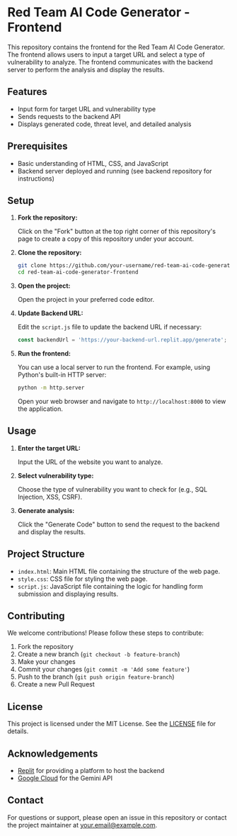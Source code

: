 # Red Team AI Code Generator - Frontend

This repository contains the frontend for the Red Team AI Code Generator. The frontend allows users to input a target URL and select a type of vulnerability to analyze. The frontend communicates with the backend server to perform the analysis and display the results.

## Features

- Input form for target URL and vulnerability type
- Sends requests to the backend API
- Displays generated code, threat level, and detailed analysis

## Prerequisites

- Basic understanding of HTML, CSS, and JavaScript
- Backend server deployed and running (see backend repository for instructions)

## Setup

1. **Fork the repository:**

    Click on the "Fork" button at the top right corner of this repository's page to create a copy of this repository under your account.

2. **Clone the repository:**

    ```bash
    git clone https://github.com/your-username/red-team-ai-code-generator-frontend.git
    cd red-team-ai-code-generator-frontend
    ```

3. **Open the project:**

    Open the project in your preferred code editor.

4. **Update Backend URL:**

    Edit the `script.js` file to update the backend URL if necessary:

    ```javascript
    const backendUrl = 'https://your-backend-url.replit.app/generate';
    ```

5. **Run the frontend:**

    You can use a local server to run the frontend. For example, using Python's built-in HTTP server:

    ```bash
    python -m http.server
    ```

    Open your web browser and navigate to `http://localhost:8000` to view the application.

## Usage

1. **Enter the target URL:**

    Input the URL of the website you want to analyze.

2. **Select vulnerability type:**

    Choose the type of vulnerability you want to check for (e.g., SQL Injection, XSS, CSRF).

3. **Generate analysis:**

    Click the "Generate Code" button to send the request to the backend and display the results.

## Project Structure

- `index.html`: Main HTML file containing the structure of the web page.
- `style.css`: CSS file for styling the web page.
- `script.js`: JavaScript file containing the logic for handling form submission and displaying results.

## Contributing

We welcome contributions! Please follow these steps to contribute:

1. Fork the repository
2. Create a new branch (`git checkout -b feature-branch`)
3. Make your changes
4. Commit your changes (`git commit -m 'Add some feature'`)
5. Push to the branch (`git push origin feature-branch`)
6. Create a new Pull Request

## License

This project is licensed under the MIT License. See the [LICENSE](LICENSE) file for details.

## Acknowledgements

- [Replit](https://replit.com/) for providing a platform to host the backend
- [Google Cloud](https://cloud.google.com/) for the Gemini API

## Contact

For questions or support, please open an issue in this repository or contact the project maintainer at your.email@example.com.
